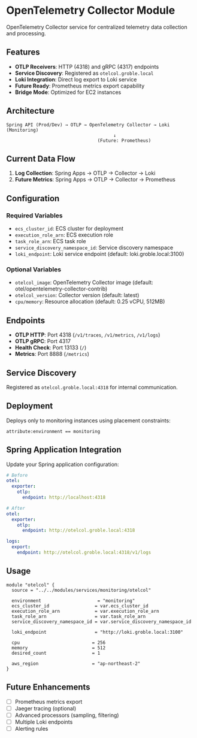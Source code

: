 # OpenTelemetry Collector Module

OpenTelemetry Collector service for centralized telemetry data collection and processing.

## Features

- **OTLP Receivers**: HTTP (4318) and gRPC (4317) endpoints
- **Service Discovery**: Registered as `otelcol.groble.local`
- **Loki Integration**: Direct log export to Loki service
- **Future Ready**: Prometheus metrics export capability
- **Bridge Mode**: Optimized for EC2 instances

## Architecture

```
Spring API (Prod/Dev) → OTLP → OpenTelemetry Collector → Loki (Monitoring)
                                        ↓
                                  (Future: Prometheus)
```

## Current Data Flow

1. **Log Collection**: Spring Apps → OTLP → Collector → Loki
2. **Future Metrics**: Spring Apps → OTLP → Collector → Prometheus

## Configuration

### Required Variables

- `ecs_cluster_id`: ECS cluster for deployment
- `execution_role_arn`: ECS execution role
- `task_role_arn`: ECS task role
- `service_discovery_namespace_id`: Service discovery namespace
- `loki_endpoint`: Loki service endpoint (default: loki.groble.local:3100)

### Optional Variables

- `otelcol_image`: OpenTelemetry Collector image (default: otel/opentelemetry-collector-contrib)
- `otelcol_version`: Collector version (default: latest)
- `cpu/memory`: Resource allocation (default: 0.25 vCPU, 512MB)

## Endpoints

- **OTLP HTTP**: Port 4318 (`/v1/traces`, `/v1/metrics`, `/v1/logs`)
- **OTLP gRPC**: Port 4317
- **Health Check**: Port 13133 (`/`)
- **Metrics**: Port 8888 (`/metrics`)

## Service Discovery

Registered as `otelcol.groble.local:4318` for internal communication.

## Deployment

Deploys only to monitoring instances using placement constraints:
```
attribute:environment == monitoring
```

## Spring Application Integration

Update your Spring application configuration:

```yaml
# Before
otel:
  exporter:
    otlp:
      endpoint: http://localhost:4318

# After  
otel:
  exporter:
    otlp:
      endpoint: http://otelcol.groble.local:4318

logs:
  export:
    endpoint: http://otelcol.groble.local:4318/v1/logs
```

## Usage

```hcl
module "otelcol" {
  source = "../../modules/services/monitoring/otelcol"

  environment                     = "monitoring"
  ecs_cluster_id                 = var.ecs_cluster_id
  execution_role_arn             = var.execution_role_arn
  task_role_arn                  = var.task_role_arn
  service_discovery_namespace_id = var.service_discovery_namespace_id
  
  loki_endpoint                  = "http://loki.groble.local:3100"
  
  cpu                           = 256
  memory                        = 512
  desired_count                 = 1
  
  aws_region                    = "ap-northeast-2"
}
```

## Future Enhancements

- [ ] Prometheus metrics export
- [ ] Jaeger tracing (optional)
- [ ] Advanced processors (sampling, filtering)
- [ ] Multiple Loki endpoints
- [ ] Alerting rules
